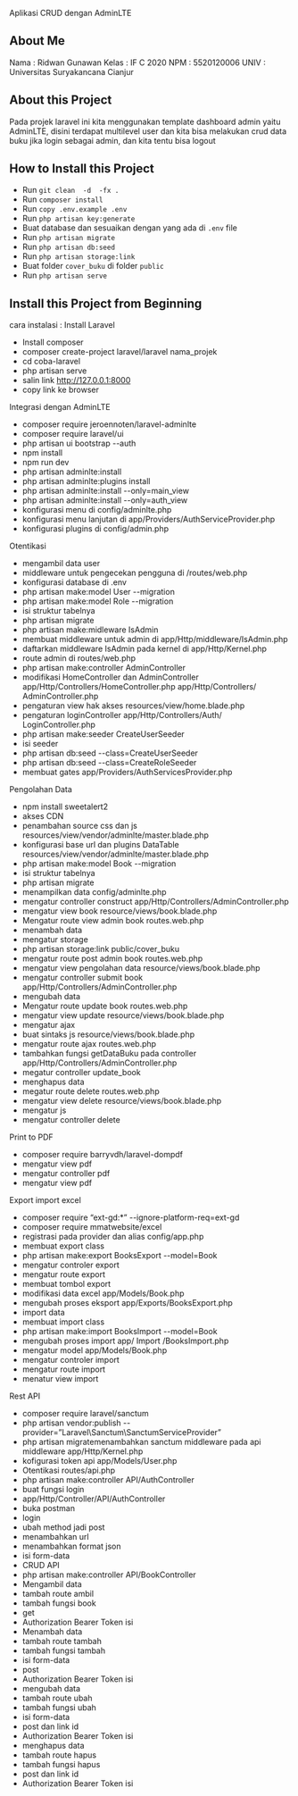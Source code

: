Aplikasi CRUD dengan AdminLTE

## About Me

Nama : Ridwan Gunawan
Kelas : IF C 2020
NPM : 5520120006
UNIV : Universitas Suryakancana Cianjur

## About this Project

Pada projek laravel ini kita menggunakan template dashboard admin yaitu AdminLTE, disini terdapat multilevel user dan kita bisa melakukan crud data buku jika login sebagai admin, dan kita tentu bisa logout

## How to Install this Project

-   Run `git clean  -d  -fx .`
-   Run `composer install`
-   Run `copy .env.example .env`
-   Run `php artisan key:generate`
-   Buat database dan sesuaikan dengan yang ada di `.env` file
-   Run `php artisan migrate`
-   Run `php artisan db:seed`
-   Run `php artisan storage:link`
-   Buat folder `cover_buku` di folder `public`
-   Run `php artisan serve`

## Install this Project from Beginning

cara instalasi :
Install Laravel

-   Install composer
-   composer create-project laravel/laravel nama_projek
-   cd coba-laravel
-   php artisan serve
-   salin link http://127.0.0.1:8000
-   copy link ke browser

Integrasi dengan AdminLTE

-   composer require jeroennoten/laravel-adminlte
-   composer require laravel/ui
-   php artisan ui bootstrap --auth
-   npm install
-   npm run dev
-   php artisan adminlte:install
-   php artisan adminlte:plugins install
-   php artisan adminlte:install --only=main_view
-   php artisan adminlte:install --only=auth_view
-   konfigurasi menu di
    config/adminlte.php
-   konfigurasi menu lanjutan di
    app/Providers/AuthServiceProvider.php
-   konfigurasi plugins di
    config/admin.php

Otentikasi

-   mengambil data user
-   middleware untuk pengecekan pengguna di
    /routes/web.php
-   konfigurasi database di
    .env
-   php artisan make:model User --migration
-   php artisan make:model Role --migration
-   isi struktur tabelnya
-   php artisan migrate
-   php artisan make:midleware IsAdmin
-   membuat middleware untuk admin di
    app/Http/middleware/IsAdmin.php
-   daftarkan middleware IsAdmin pada kernel di
    app/Http/Kernel.php
-   route admin di
    routes/web.php
-   php artisan make:controller AdminController
-   modifikasi HomeController dan AdminController
    app/Http/Controllers/HomeController.php
    app/Http/Controllers/ AdminController.php
-   pengaturan view hak akses
    resources/view/home.blade.php
-   pengaturan loginController
    app/Http/Controllers/Auth/ LoginController.php
-   php artisan make:seeder CreateUserSeeder
-   isi seeder
-   php artisan db:seed --class=CreateUserSeeder
-   php artisan db:seed --class=CreateRoleSeeder
-   membuat gates
    app/Providers/AuthServicesProvider.php

Pengolahan Data

-   npm install sweetalert2
-   akses CDN
-   penambahan source css dan js
    resources/view/vendor/adminlte/master.blade.php
-   konfigurasi base url dan plugins DataTable
    resources/view/vendor/adminlte/master.blade.php
-   php artisan make:model Book --migration
-   isi struktur tabelnya
-   php artisan migrate
-   menampilkan data
    config/adminlte.php
-   mengatur controller construct
    app/Http/Controllers/AdminController.php
-   mengatur view book
    resource/views/book.blade.php
-   Mengatur route view admin book
    routes.web.php
-   menambah data
-   mengatur storage
-   php artisan storage:link
    public/cover_buku
-   mengatur route post admin book
    routes.web.php
-   mengatur view pengolahan data
    resource/views/book.blade.php
-   mengatur controller submit book
    app/Http/Controllers/AdminController.php
-   mengubah data
-   Mengatur route update book
    routes.web.php
-   mengatur view update
    resource/views/book.blade.php
-   mengatur ajax
-   buat sintaks js
    resource/views/book.blade.php
-   mengatur route ajax
    routes.web.php
-   tambahkan fungsi getDataBuku pada controller
    app/Http/Controllers/AdminController.php
-   megatur controller update_book
-   menghapus data
-   megatur route delete
    routes.web.php
-   mengatur view delete
    resource/views/book.blade.php
-   mengatur js
-   mengatur controller delete

Print to PDF

-   composer require barryvdh/laravel-dompdf
-   mengatur view pdf
-   mengatur controller pdf
-   mengatur view pdf

Export import excel

-   composer require “ext-gd:\*” --ignore-platform-req=ext-gd
-   composer require mmatwebsite/excel
-   registrasi pada provider dan alias
    config/app.php
-   membuat export class
-   php artisan make:export BooksExport --model=Book
-   mengatur controler export
-   mengatur route export
-   membuat tombol export
-   modifikasi data excel
    app/Models/Book.php
-   mengubah proses eksport
    app/Exports/BooksExport.php
-   import data
-   membuat import class
-   php artisan make:import BooksImport --model=Book
-   mengubah proses import
    app/ Import /BooksImport.php
-   mengatur model
    app/Models/Book.php
-   mengatur controler import
-   mengatur route import
-   menatur view import

Rest API

-   composer require laravel/sanctum
-   php artisan vendor:publish --provider=”Laravel\Sanctum\SanctumServiceProvider”
-   php artisan migratemenambahkan sanctum middleware pada api middleware
    app/Http/Kernel.php
-   kofigurasi token api
    app/Models/User.php
-   Otentikasi
    routes/api.php
-   php artisan make:controller API/AuthController
-   buat fungsi login
-   app/Http/Controller/API/AuthController
-   buka postman
-   login
-   ubah method jadi post
-   menambahkan url
-   menambahkan format json
-   isi form-data
-   CRUD API
-   php artisan make:controller API/BookController
-   Mengambil data
-   tambah route ambil
-   tambah fungsi book
-   get
-   Authorization Bearer Token isi
-   Menambah data
-   tambah route tambah
-   tambah fungsi tambah
-   isi form-data
-   post
-   Authorization Bearer Token isi
-   mengubah data
-   tambah route ubah
-   tambah fungsi ubah
-   isi form-data
-   post dan link id
-   Authorization Bearer Token isi
-   menghapus data
-   tambah route hapus
-   tambah fungsi hapus
-   post dan link id
-   Authorization Bearer Token isi
